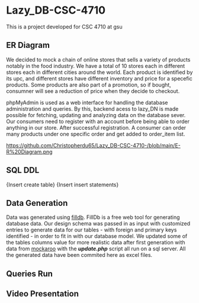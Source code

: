 # Lazy_DB-CSC-4710
This is a project developed for CSC 4710 at gsu
## ER Diagram
We decided to mock a chain of online stores that sells a variety of products notably in the food industry. 
We have a total of 10 stores each in different stores each in different cities around the world. Each product is identified by its upc, and different stores have different inventory and price for a specefic products. Some products are also part of a promotion, so if bought, consumner will see a reduction of price when they decide to checkout. 

phpMyAdmin is used as a web interface for handling the database administration and queries. By this, backend acess to lazy_DN is made possible for fetching, updating and analyzing data on the database sever. Our consumers need to register with an account before being able to order anything in our store. After successful registration. A consumer can order many products under one specific order and get added to order_item list.

https://github.com/Christopherdu65/Lazy_DB-CSC-4710-/blob/main/E-R%20Diagram.png

## SQL DDL

{Insert create table}
{Insert insert statements}

## Data Generation

Data was generated using [filldb](http://filldb.info/dummy). FillDb is a free web tool for generating database data. Our design schema was passed in as input with customized entries to generate data for our tables - with foreign and primary keys identified - in order to fit in with our database model. We updated some of the tables columns value for more realistic data after first generation with data from [mockaroo](https://www.mockaroo.com/) with the ***update.php*** script
all run on a sql server. All the generated data have been commited here as excel files.


## Queries Run

## Video Presentation
